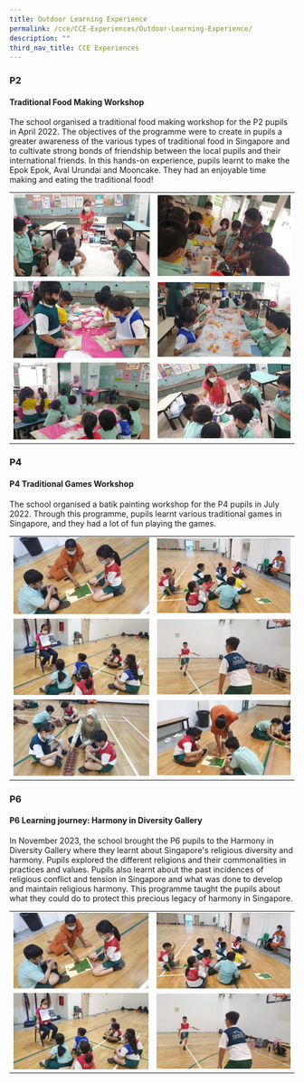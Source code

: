 ```yaml
---
title: Outdoor Learning Experience
permalink: /cce/CCE-Experiences/Outdoor-Learning-Experience/
description: ""
third_nav_title: CCE Experiences
---
```

### P2
#### Traditional Food Making Workshop

The school organised a traditional food making workshop for the P2 pupils in April 2022. The objectives of the programme were to create in pupils a greater awareness of the various types of traditional food in Singapore and to cultivate strong bonds of friendship between the local pupils and their international friends.
In this hands-on experience, pupils learnt to make the Epok Epok, Aval Urundai and Mooncake. They had an enjoyable time making and eating the traditional food!

<table>
  <tr>
    <td><img src="/images/CCE/OLE/P2%20food%20making%20workshop/Picture14.jpg"></td>
    <td><img src="/images/CCE/OLE/P2%20food%20making%20workshop/Picture15.jpg"></td>
  </tr>
  <tr>
    <td><img src="/images/CCE/OLE/P2%20food%20making%20workshop/Picture16.jpg"></td>
    <td><img src="/images/CCE/OLE/P2%20food%20making%20workshop/Picture17.jpg"></td>
  </tr>
  <tr>
    <td><img src="/images/CCE/OLE/P2%20food%20making%20workshop/Picture18.jpg"></td>
    <td><img src="/images/CCE/OLE/P2%20food%20making%20workshop/Picture19.jpg"></td>
  </tr>
</tbody>
</table>

### P4
#### P4 Traditional Games Workshop

The school organised a batik painting workshop for the P4 pupils in July 2022. Through this programme, pupils learnt various traditional games in Singapore, and they had a lot of fun playing the games.
<table>
  <tr>
    <td><img src="/images/CCE/OLE/P4%20games/Picture20.jpg"></td>
    <td><img src="/images/CCE/OLE/P4%20games/Picture21.jpg"></td>
  </tr>
  <tr>
    <td><img src="/images/CCE/OLE/P4%20games/Picture22.jpg"></td>
    <td><img src="/images/CCE/OLE/P4%20games/Picture23.jpg"></td>
  </tr>
  <tr>
    <td><img src="/images/CCE/OLE/P4%20games/Picture24.jpg"></td>
    <td><img src="/images/CCE/OLE/P4%20games/Picture25.jpg"></td>
  </tr>
</tbody>
</table>

### P6
#### P6 Learning journey: Harmony in Diversity Gallery

In November 2023, the school brought the P6 pupils to the Harmony in Diversity Gallery where they learnt about Singapore's religious diversity and harmony. Pupils explored the different religions and their commonalities in practices and values. Pupils also learnt about the past incidences of religious conflict and tension in Singapore and what was done to develop and maintain religious harmony. This programme taught the pupils about what they could do to protect this precious legacy of harmony in Singapore.

<table>
  <tr>
    <td><img src="/images/CCE/OLE/P4%20games/Picture20.jpg"></td>
    <td><img src="/images/CCE/OLE/P4%20games/Picture21.jpg"></td>
  </tr>
  <tr>
    <td><img src="/images/CCE/OLE/P4%20games/Picture22.jpg"></td>
    <td><img src="/images/CCE/OLE/P4%20games/Picture23.jpg"></td>
  </tr>
</tbody>
</table>
